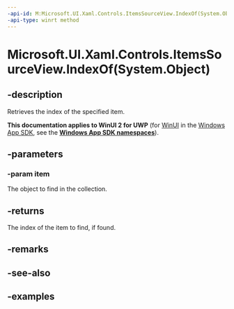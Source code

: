 ```yaml
---
-api-id: M:Microsoft.UI.Xaml.Controls.ItemsSourceView.IndexOf(System.Object)
-api-type: winrt method
---
```


# Microsoft.UI.Xaml.Controls.ItemsSourceView.IndexOf(System.Object)

<!--
public int IndexOf (object item);
-->

## -description

Retrieves the index of the specified item.

**This documentation applies to WinUI 2 for UWP** (for [WinUI](/windows/apps/winui/winui3/) in the [Windows App SDK](/windows/apps/windows-app-sdk/), see the **[Windows App SDK namespaces](/windows/windows-app-sdk/api/winrt/)**).

## -parameters

### -param item

The object to find in the collection.

## -returns

The index of the item to find, if found.

## -remarks

## -see-also

## -examples
